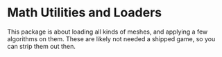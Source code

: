 # Math Utilities and Loaders

This package is about loading all kinds of meshes, and applying a few algorithms on them.
These are likely not needed a shipped game, so you can strip them out then.